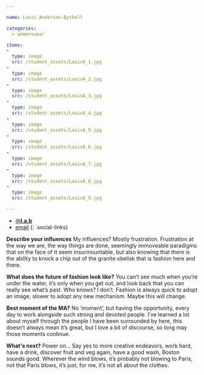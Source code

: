 ```yaml
---

name: Louis Anderson-Bythell

categories:
  - womenswear

items:
-
  type: image
  src: /student_assets/LouisA_1.jpg
-
  type: image
  src: /student_assets/LouisA_2.jpg
-
  type: image
  src: /student_assets/LouisA_3.jpg
-
  type: image
  src: /student_assets/LouisA_4.jpg
-
  type: image
  src: /student_assets/LouisA_5.jpg
-
  type: image
  src: /student_assets/LouisA_6.jpg
-
  type: image
  src: /student_assets/LouisA_7.jpg
-
  type: image
  src: /student_assets/LouisA_8.jpg
-
  type: image
  src: /student_assets/LouisA_9.jpg

---
```


* [@__l.a.b__](https://www.instagram.com/__l.a.b__/)
* [email](mailto:l.alderson-bythell@network.rca.ac.uk)
{: .social-links}

**Describe your influences**
My influences? Mostly frustration. Frustration at the way we are, the way
things are done, seemingly immoveable paradigms that on the face of it seem
insurmountable, but also knowing that there is the ability to knock a chip
out of the granite obelisk that is fashion here and there.

**What does the future of fashion look like?**
You can’t see much when you’re under the water, it’s only when you get out,
and look back that you can really see what’s past. Who knows? I don’t.
Fashion is always quick to adopt an image, slower to adopt any new
mechanism. Maybe this will change.

**Best moment of the MA?**
No ‘moment’, but having the opportunity, every day to work alongside such
strong and devoted people. I’ve learned a lot about myself through the
people I have been surrounded by here, this doesn’t always mean it’s great,
but I love a bit of discourse, so long may those moments continue.

**What's next?**
Power on… Say yes to more creative endeavors, work hard, have a drink,
discover fruit and veg again, have a good wash, Boston sounds good. Wherever
the wind blows, it’s probably not blowing to Paris, not that Paris blows,
it’s just, for me, it’s not all about the clothes.
